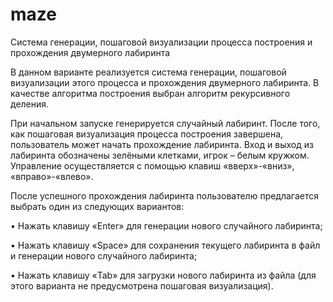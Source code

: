 # maze
Система генерации, пошаговой визуализации процесса построения и прохождения двумерного лабиринта

В данном варианте реализуется система генерации, пошаговой визуализации этого процесса и прохождения двумерного лабиринта. В качестве алгоритма построения выбран алгоритм рекурсивного деления.

При начальном запуске генерируется случайный лабиринт. После того, как пошаговая визуализация процесса построения завершена, пользователь может начать прохождение лабиринта. Вход и выход из лабиринта обозначены зелёными клетками, игрок – белым кружком. Управление осуществляется с помощью клавиш «вверх»-«вниз», «вправо»-«влево».

После успешного прохождения лабиринта пользователю предлагается выбрать один из следующих вариантов:

•	Нажать клавишу «Enter» для генерации нового случайного лабиринта;

•	Нажать клавишу «Space» для сохранения текущего лабиринта в файл и генерации нового случайного лабиринта;

•	Нажать клавишу «Tab» для загрузки нового лабиринта из файла (для этого варианта не предусмотрена пошаговая визуализация).


